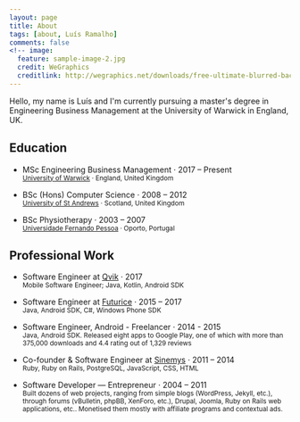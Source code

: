 ```yaml
---
layout: page
title: About
tags: [about, Luís Ramalho]
comments: false
<!-- image:
  feature: sample-image-2.jpg
  credit: WeGraphics
  creditlink: http://wegraphics.net/downloads/free-ultimate-blurred-background-pack/ -->
---
```


Hello, my name is Luís and I'm currently pursuing a master's degree in Engineering Business Management at the University of Warwick in England, UK.

## Education

* MSc Engineering Business Management · 2017 – Present<br/>
  <small>[University of Warwick](https://warwick.ac.uk) · England, United Kingdom</small>

* BSc (Hons) Computer Science · 2008 – 2012<br/>
  <small>[University of St Andrews](http://st-andrews.ac.uk/) · Scotland, United Kingdom</small>

* BSc Physiotherapy · 2003 – 2007<br/>
  <small>[Universidade Fernando Pessoa](http://ufp.pt) · Oporto, Portugal</small>


## Professional Work

* Software Engineer at [Qvik](http://qvik.com) · 2017
  <br/><small>Mobile Software Engineer; Java, Kotlin, Android SDK</small>

* Software Engineer at [Futurice](http://futurice.com) · 2015 – 2017
  <br/><small>Java, Android SDK, C#, Windows Phone SDK</small>

* Software Engineer, Android - Freelancer · 2014 - 2015
  <br/><small>Java, Android SDK. Released eight apps to Google Play, one of which with more than 375,000 downloads and 4.4 rating out of 1,329 reviews</small>

* Co-founder & Software Engineer at [Sinemys](http://sinemys.com) · 2011 – 2014
  <br/><small>Ruby, Ruby on Rails, PostgreSQL, JavaScript, CSS, HTML</small>

* Software Developer — Entrepreneur · 2004 – 2011
  <br/><small>Built dozens of web projects, ranging from simple blogs (WordPress, Jekyll, etc.), through forums (vBulletin, phpBB, XenForo, etc.), Drupal, Joomla, Ruby on Rails web applications, etc.. Monetised them mostly with affiliate programs and contextual ads.</small>
